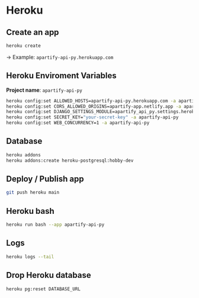 # Heroku

## Create an app

```bash
heroku create

```
-> Example: `apartify-api-py.herokuapp.com`

## Heroku Enviroment Variables

**Project name**: `apartify-api-py`

```bash
heroku config:set ALLOWED_HOSTS=apartify-api-py.herokuapp.com -a apartify-api-py
heroku config:set CORS_ALLOWED_ORIGINS=apartify-app.netlify.app -a apartify-api-py
heroku config:set DJANGO_SETTINGS_MODULE=apartify_api_py.settings.heroku -a apartify-api-py
heroku config:set SECRET_KEY="your-secret-key" -a apartify-api-py
heroku config:set WEB_CONCURRENCY=1 -a apartify-api-py
```

## Database

```bash
heroku addons
heroku addons:create heroku-postgresql:hobby-dev
```

## Deploy / Publish app

```bash
git push heroku main
```

## Heroku bash

```bash
heroku run bash --app apartify-api-py 
```

## Logs

```bash
heroku logs --tail
```

## Drop Heroku database

```bash
heroku pg:reset DATABASE_URL
```